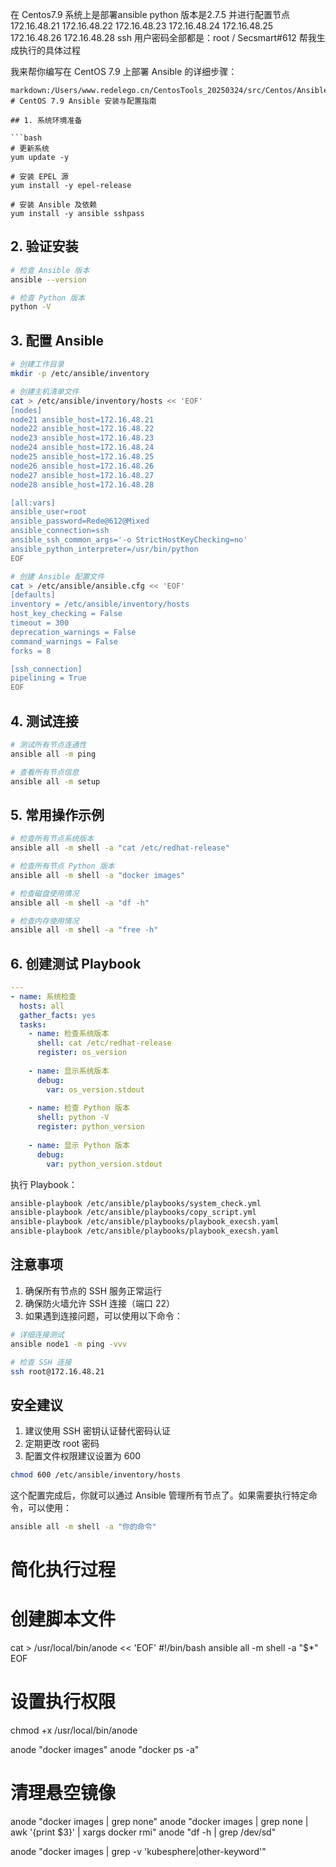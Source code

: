 在 Centos7.9 系统上是部署ansible
python 版本是2.7.5
并进行配置节点
172.16.48.21
172.16.48.22
172.16.48.23
172.16.48.24
172.16.48.25
172.16.48.26
172.16.48.28
ssh 用户密码全部都是：root / Secsmart#612
帮我生成执行的具体过程


我来帮你编写在 CentOS 7.9 上部署 Ansible 的详细步骤：

```
markdown:/Users/www.redelego.cn/CentosTools_20250324/src/Centos/Ansible/centos_ansible_install.md
# CentOS 7.9 Ansible 安装与配置指南

## 1. 系统环境准备

```bash
# 更新系统
yum update -y

# 安装 EPEL 源
yum install -y epel-release

# 安装 Ansible 及依赖
yum install -y ansible sshpass
```

## 2. 验证安装

```bash
# 检查 Ansible 版本
ansible --version

# 检查 Python 版本
python -V
```

## 3. 配置 Ansible

```bash
# 创建工作目录
mkdir -p /etc/ansible/inventory

# 创建主机清单文件
cat > /etc/ansible/inventory/hosts << 'EOF'
[nodes]
node21 ansible_host=172.16.48.21
node22 ansible_host=172.16.48.22
node23 ansible_host=172.16.48.23
node24 ansible_host=172.16.48.24
node25 ansible_host=172.16.48.25
node26 ansible_host=172.16.48.26
node27 ansible_host=172.16.48.27
node28 ansible_host=172.16.48.28

[all:vars]
ansible_user=root
ansible_password=Rede@612@Mixed
ansible_connection=ssh
ansible_ssh_common_args='-o StrictHostKeyChecking=no'
ansible_python_interpreter=/usr/bin/python
EOF

# 创建 Ansible 配置文件
cat > /etc/ansible/ansible.cfg << 'EOF'
[defaults]
inventory = /etc/ansible/inventory/hosts
host_key_checking = False
timeout = 300
deprecation_warnings = False
command_warnings = False
forks = 8

[ssh_connection]
pipelining = True
EOF
```

## 4. 测试连接

```bash
# 测试所有节点连通性
ansible all -m ping

# 查看所有节点信息
ansible all -m setup
```

## 5. 常用操作示例

```bash
# 检查所有节点系统版本
ansible all -m shell -a "cat /etc/redhat-release"

# 检查所有节点 Python 版本
ansible all -m shell -a "docker images"

# 检查磁盘使用情况
ansible all -m shell -a "df -h"

# 检查内存使用情况
ansible all -m shell -a "free -h"

```

## 6. 创建测试 Playbook

```yaml:/etc/ansible/playbooks/system_check.yml
---
- name: 系统检查
  hosts: all
  gather_facts: yes
  tasks:
    - name: 检查系统版本
      shell: cat /etc/redhat-release
      register: os_version
      
    - name: 显示系统版本
      debug:
        var: os_version.stdout
        
    - name: 检查 Python 版本
      shell: python -V
      register: python_version
      
    - name: 显示 Python 版本
      debug:
        var: python_version.stdout
```

执行 Playbook：
```bash
ansible-playbook /etc/ansible/playbooks/system_check.yml
ansible-playbook /etc/ansible/playbooks/copy_script.yml
ansible-playbook /etc/ansible/playbooks/playbook_execsh.yaml
ansible-playbook /etc/ansible/playbooks/playbook_execsh.yaml
```

## 注意事项

1. 确保所有节点的 SSH 服务正常运行
2. 确保防火墙允许 SSH 连接（端口 22）
3. 如果遇到连接问题，可以使用以下命令：
```bash
# 详细连接测试
ansible node1 -m ping -vvv

# 检查 SSH 连接
ssh root@172.16.48.21
```

## 安全建议

1. 建议使用 SSH 密钥认证替代密码认证
2. 定期更改 root 密码
3. 配置文件权限建议设置为 600
```bash
chmod 600 /etc/ansible/inventory/hosts
```

这个配置完成后，你就可以通过 Ansible 管理所有节点了。如果需要执行特定命令，可以使用：
```bash
ansible all -m shell -a "你的命令"
```
# 简化执行过程

# 创建脚本文件
cat > /usr/local/bin/anode << 'EOF'
#!/bin/bash
ansible all -m shell -a "$*"
EOF

# 设置执行权限
chmod +x /usr/local/bin/anode

anode "docker images"
anode "docker ps -a"

# 清理悬空镜像
anode "docker images | grep none"
anode "docker images | grep none | awk '{print $3}' | xargs docker rmi"
anode "df -h | grep /dev/sd"

anode "docker images | grep -v 'kubesphere\|other-keyword'"